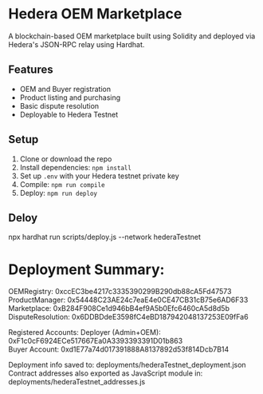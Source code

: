 # Hedera OEM Marketplace

A blockchain-based OEM marketplace built using Solidity and deployed via Hedera's JSON-RPC relay using Hardhat.

## Features

- OEM and Buyer registration
- Product listing and purchasing
- Basic dispute resolution
- Deployable to Hedera Testnet

## Setup

1. Clone or download the repo
2. Install dependencies: `npm install`
3. Set up `.env` with your Hedera testnet private key
4. Compile: `npm run compile`
5. Deploy: `npm run deploy`

## Deloy
npx hardhat run scripts/deploy.js --network hederaTestnet

Deployment Summary:
==================
OEMRegistry:        0xccEC3be4217c3335390299B290db88cA5Fd47573\
ProductManager:     0x54448C23AE24c7eaE4e0CE47CB31cB75e6AD6F33\
Marketplace:        0xB284F908Ce1d946bB4ef9A5b0Efc6460cA5d8d5b\
DisputeResolution:  0x6DDBDdeE3598fC4eBD187942048137253E09fFa6

Registered Accounts:
Deployer (Admin+OEM): 0xF1c0cF6924ECe517667Ea0A3393393391D01b863\
Buyer Account:        0xd1E77a74d017391888A8137892d53f814Dcb7B14

Deployment info saved to: deployments/hederaTestnet_deployment.json\
Contract addresses also exported as JavaScript module in: deployments/hederaTestnet_addresses.js

